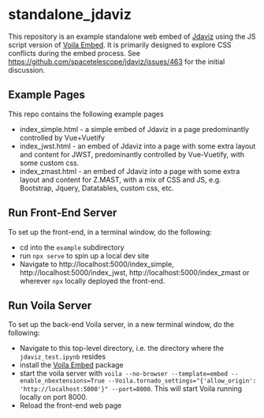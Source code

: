 # standalone_jdaviz

This repository is an example standalone web embed of [Jdaviz](https://github.com/spacetelescope/jdaviz) using the JS script version of [Voila Embed](https://github.com/mariobuikhuizen/voila-embed).  It is primarily designed to explore CSS conflicts during the embed process.  See https://github.com/spacetelescope/jdaviz/issues/463 for the initial discussion.

## Example Pages
This repo contains the following example pages
- index_simple.html - a simple embed of Jdaviz in a page predominantly controlled by Vue+Vuetify
- index_jwst.html - an embed of Jdaviz into a page with some extra layout and content for JWST, predominantly controlled by Vue-Vuetify, with some custom css.
- index_zmast.html - an embed of Jdaviz into a page with some extra layout and content for Z.MAST, with a mix of CSS and JS, e.g. Bootstrap, Jquery, Datatables, custom css, etc.

## Run Front-End Server
To set up the front-end, in a terminal window, do the following:

- cd into the `example` subdirectory
- run `npx serve` to spin up a local dev site
- Navigate to http://localhost:5000/index_simple, http://localhost:5000/index_jwst, http://localhost:5000/index_zmast or wherever `npx` locally deployed the front-end.
## Run Voila Server
To set up the back-end Voila server, in a new terminal window, do the following:

- Navigate to this top-level directory, i.e. the directory where the `jdaviz_test.ipynb` resides
- install the [Voila Embed](https://github.com/mariobuikhuizen/voila-embed) package
- start the voila server with `voila --no-browser --template=embed --enable_nbextensions=True --Voila.tornado_settings="{'allow_origin': 'http://localhost:5000'}" --port=8000`.  This will start Voila running locally on port 8000.
- Reload the front-end web page
